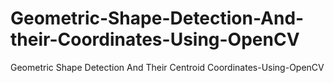 # Geometric-Shape-Detection-And-their-Coordinates-Using-OpenCV
Geometric Shape Detection And Their  Centroid Coordinates-Using-OpenCV
